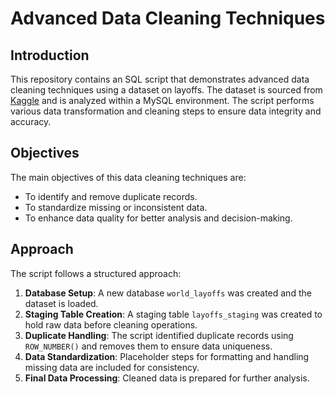 # Advanced Data Cleaning Techniques

## Introduction
This repository contains an SQL script that demonstrates advanced data cleaning techniques using a dataset on layoffs. The dataset is sourced from [Kaggle](https://www.kaggle.com/datasets/swaptr/layoffs-2022) and is analyzed within a MySQL environment. The script performs various data transformation and cleaning steps to ensure data integrity and accuracy.

## Objectives
The main objectives of this data cleaning techniques are:
- To identify and remove duplicate records.
- To standardize missing or inconsistent data.
- To enhance data quality for better analysis and decision-making.

## Approach
The script follows a structured approach:
1. **Database Setup**: A new database `world_layoffs` was created and the dataset is loaded.
2. **Staging Table Creation**: A staging table `layoffs_staging` was created to hold raw data before cleaning operations.
3. **Duplicate Handling**: The script identified duplicate records using `ROW_NUMBER()` and removes them to ensure data uniqueness.
4. **Data Standardization**: Placeholder steps for formatting and handling missing data are included for consistency.
5. **Final Data Processing**: Cleaned data is prepared for further analysis.


